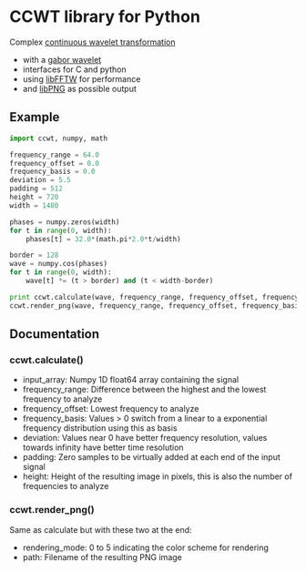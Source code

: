 # CCWT library for Python
Complex [continuous wavelet transformation](https://en.wikipedia.org/wiki/Continuous_wavelet_transform)
- with a [gabor wavelet](https://en.wikipedia.org/wiki/Gabor_wavelet)
- interfaces for C and python
- using [libFFTW](http://www.fftw.org) for performance
- and [libPNG](http://www.libpng.org/pub/png/libpng.html) as possible output

## Example

```python
import ccwt, numpy, math

frequency_range = 64.0
frequency_offset = 0.0
frequency_basis = 0.0
deviation = 5.5
padding = 512
height = 720
width = 1480

phases = numpy.zeros(width)
for t in range(0, width):
    phases[t] = 32.0*(math.pi*2.0*t/width)

border = 128
wave = numpy.cos(phases)
for t in range(0, width):
    wave[t] *= (t > border) and (t < width-border)

print ccwt.calculate(wave, frequency_range, frequency_offset, frequency_basis, deviation, padding, height)
ccwt.render_png(wave, frequency_range, frequency_offset, frequency_basis, deviation, padding, height, 5, 'result.png')
```

## Documentation

### ccwt.calculate()
- input_array: Numpy 1D float64 array containing the signal
- frequency_range: Difference between the highest and the lowest frequency to analyze
- frequency_offset: Lowest frequency to analyze
- frequency_basis: Values > 0 switch from a linear to a exponential frequency distribution using this as basis
- deviation: Values near 0 have better frequency resolution, values towards infinity have better time resolution
- padding: Zero samples to be virtually added at each end of the input signal
- height: Height of the resulting image in pixels, this is also the number of frequencies to analyze

### ccwt.render_png()
Same as calculate but with these two at the end:
- rendering_mode: 0 to 5 indicating the color scheme for rendering
- path: Filename of the resulting PNG image

